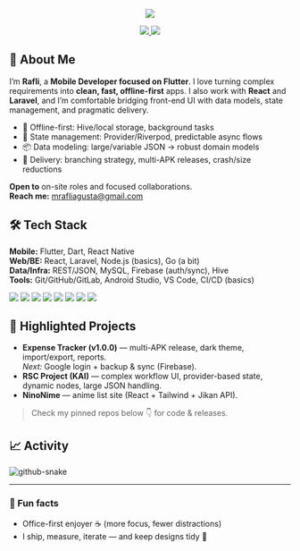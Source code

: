 <!-- Profile README for EnvRfli -->
<p align="center">
  <img src="https://readme-typing-svg.herokuapp.com?&font=Raleway&color=2F80ED&size=28&center=true&vCenter=true&lines=Hi%2C+I'm+M.+Rafli+Agusta+Rizalfa;Flutter+Mobile+Developer;Clean%2C+offline-first+apps" />
</p>

<p align="center">
  <a href="mailto:mrafliagusta@gmail.com">
    <img src="https://img.shields.io/badge/Gmail-mrafliagusta%40gmail.com-EA4335?style=flat&logo=gmail&logoColor=white" />
  </a>
  <a href="https://github.com/EnvRfli">
    <img src="https://img.shields.io/badge/GitHub-EnvRfli-181717?style=flat&logo=github" />
  </a>
  <!-- ⟨optional⟩ add your LinkedIn/Website if available -->
  <!-- <a href="https://www.linkedin.com/in/your-link/">
    <img src="https://img.shields.io/badge/LinkedIn-Connect-0A66C2?style=flat&logo=linkedin&logoColor=white" />
  </a>
  <a href="https://your-portfolio.site">
    <img src="https://img.shields.io/badge/Website-Portfolio-2EC4B6?style=flat&logo=google-chrome&logoColor=white" />
  </a> -->
</p>

## 👋 About Me
I’m **Rafli**, a **Mobile Developer focused on Flutter**. I love turning complex requirements into **clean, fast, offline-first** apps. I also work with **React** and **Laravel**, and I’m comfortable bridging front-end UI with data models, state management, and pragmatic delivery.

- 🧩 Offline-first: Hive/local storage, background tasks  
- 🔁 State management: Provider/Riverpod, predictable async flows  
- 📦 Data modeling: large/variable JSON → robust domain models  
- 🚀 Delivery: branching strategy, multi-APK releases, crash/size reductions  

**Open to** on-site roles and focused collaborations.  
**Reach me:** mrafliagusta@gmail.com

## 🛠️ Tech Stack
**Mobile:** Flutter, Dart, React Native  
**Web/BE:** React, Laravel, Node.js (basics), Go (a bit)  
**Data/Infra:** REST/JSON, MySQL, Firebase (auth/sync), Hive  
**Tools:** Git/GitHub/GitLab, Android Studio, VS Code, CI/CD (basics)

<p>
  <img src="https://img.shields.io/badge/Flutter-02569B?style=flat&logo=flutter&logoColor=white" />
  <img src="https://img.shields.io/badge/Dart-0175C2?style=flat&logo=dart&logoColor=white" />
  <img src="https://img.shields.io/badge/Provider/Riverpod-333333?style=flat" />
  <img src="https://img.shields.io/badge/Hive-FFAE1A?style=flat" />
  <img src="https://img.shields.io/badge/React-20232A?style=flat&logo=react" />
  <img src="https://img.shields.io/badge/Laravel-FF2D20?style=flat&logo=laravel&logoColor=white" />
  <img src="https://img.shields.io/badge/Firebase-FFCA28?style=flat&logo=firebase&logoColor=white" />
  <img src="https://img.shields.io/badge/MySQL-4479A1?style=flat&logo=mysql&logoColor=white" />
</p>

## 📌 Highlighted Projects
- **Expense Tracker (v1.0.0)** — multi-APK release, dark theme, import/export, reports.  
  _Next:_ Google login + backup & sync (Firebase).
- **RSC Project (KAI)** — complex workflow UI, provider-based state, dynamic nodes, large JSON handling.
- **NinoNime** — anime list site (React + Tailwind + Jikan API).  

> Check my pinned repos below 👇 for code & releases.

## 📈 Activity
<!-- Snake graph (generated by GitHub Action) -->
<picture>
  <source media="(prefers-color-scheme: dark)" srcset="https://raw.githubusercontent.com/EnvRfli/EnvRfli/output/github-contribution-grid-snake-dark.svg" />
  <source media="(prefers-color-scheme: light)" srcset="https://raw.githubusercontent.com/EnvRfli/EnvRfli/output/github-contribution-grid-snake.svg" />
  <img alt="github-snake" src="https://raw.githubusercontent.com/EnvRfli/EnvRfli/output/github-contribution-grid-snake.svg" />
</picture>

---

### 💬 Fun facts
- Office-first enjoyer ☕ (more focus, fewer distractions)  
- I ship, measure, iterate — and keep designs tidy 🧽
